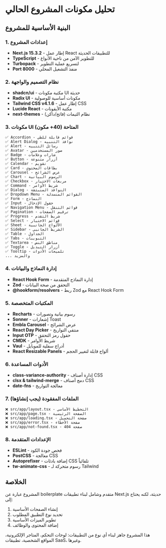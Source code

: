 # تحليل مكونات المشروع الحالي

## البنية الأساسية للمشروع

### 1. إعدادات المشروع
- **Next.js 15.3.2** - إطار عمل React للتطبيقات الحديثة
- **TypeScript** - للتطوير الآمن من ناحية الأنواع
- **Turbopack** - لتسريع عملية التطوير
- **Port 8000** - منفذ التشغيل المحلي

### 2. نظام التصميم والواجهة
- **shadcn/ui** - مكتبة مكونات UI حديثة
- **Radix UI** - مكونات أساسية للوصولية
- **Tailwind CSS v4.1.6** - إطار عمل CSS
- **Lucide React** - مكتبة الأيقونات
- **next-themes** - نظام الثيمات (فاتح/داكن)

### 3. مكونات UI المتاحة (40+ مكون)
```
✅ Accordion - قوائم قابلة للطي
✅ Alert Dialog - نوافذ التنبيه
✅ Alert - رسائل التنبيه
✅ Avatar - صور المستخدمين
✅ Badge - شارات وعلامات
✅ Button - أزرار متنوعة
✅ Calendar - تقويم
✅ Card - بطاقات المحتوى
✅ Carousel - عرض الشرائح
✅ Chart - الرسوم البيانية
✅ Checkbox - مربعات الاختيار
✅ Command - شريط الأوامر
✅ Dialog - النوافذ المنبثقة
✅ Dropdown Menu - القوائم المنسدلة
✅ Form - النماذج
✅ Input - حقول الإدخال
✅ Navigation Menu - قوائم التنقل
✅ Pagination - ترقيم الصفحات
✅ Progress - شريط التقدم
✅ Select - قوائم الاختيار
✅ Sheet - الألواح الجانبية
✅ Sidebar - الشريط الجانبي
✅ Table - الجداول
✅ Tabs - التبويبات
✅ Textarea - مناطق النص
✅ Toggle - أزرار التبديل
✅ Tooltip - تلميحات الأدوات
... والمزيد
```

### 4. إدارة النماذج والبيانات
- **React Hook Form** - إدارة النماذج المتقدمة
- **Zod** - التحقق من صحة البيانات
- **@hookform/resolvers** - ربط Zod مع React Hook Form

### 5. المكتبات المتخصصة
- **Recharts** - رسوم بيانية وتصورات
- **Sonner** - إشعارات Toast
- **Embla Carousel** - عرض الشرائح
- **React Day Picker** - منتقي التواريخ
- **Input OTP** - حقول رمز التحقق
- **CMDK** - شريط الأوامر
- **Vaul** - أدراج سفلية للموبايل
- **React Resizable Panels** - ألواح قابلة لتغيير الحجم

### 6. الأدوات المساعدة
- **class-variance-authority** - إدارة أصناف CSS
- **clsx & tailwind-merge** - دمج أصناف CSS
- **date-fns** - معالجة التواريخ

### 7. الملفات المفقودة (يجب إنشاؤها)
```
❌ src/app/layout.tsx - التخطيط الأساسي
❌ src/app/page.tsx - الصفحة الرئيسية
❌ src/app/loading.tsx - صفحة التحميل
❌ src/app/error.tsx - صفحة الأخطاء
❌ src/app/not-found.tsx - صفحة 404
```

### 8. الإعدادات المتقدمة
- **ESLint** - فحص جودة الكود
- **PostCSS** - معالجة CSS
- **Autoprefixer** - إضافة بادئات CSS تلقائياً
- **tw-animate-css** - رسوم متحركة لـ Tailwind

## الخلاصة
المشروع عبارة عن boilerplate متقدم وشامل لبناء تطبيقات Next.js حديثة، لكنه يحتاج إلى:
1. إنشاء الصفحات الأساسية
2. تحديد نوع التطبيق المطلوب
3. تطوير الميزات الأساسية
4. إضافة المحتوى والوظائف

هذا المشروع جاهز لبناء أي نوع من التطبيقات: لوحات التحكم، المتاجر الإلكترونية، المواقع الشخصية، تطبيقات SaaS، وغيرها.
